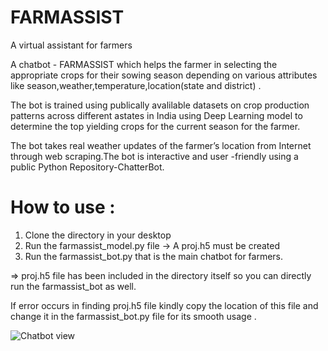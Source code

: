 # FARMASSIST
A virtual assistant for farmers

A chatbot - FARMASSIST which helps the farmer in selecting the appropriate crops for their sowing season depending on various attributes like season,weather,temperature,location(state and district) .

The bot is trained using publically avalilable datasets on crop production patterns across different astates in India using Deep Learning model to determine the top yielding crops for the current season for the farmer.

The bot takes real weather updates of the farmer’s location from Internet through web scraping.The bot is interactive and user -friendly using a public Python Repository-ChatterBot.

# How to use :
1) Clone the directory in your desktop
2) Run the farmassist_model.py file -> A proj.h5 must be created
3) Run the farmassist_bot.py that is the main chatbot for farmers.

=> proj.h5 file has been included in the directory itself so you can directly run the farmassist_bot as well.

If error occurs  in finding proj.h5 file kindly copy the location of this file and change it in the farmassist_bot.py file for its smooth usage .

![Chatbot view]()
